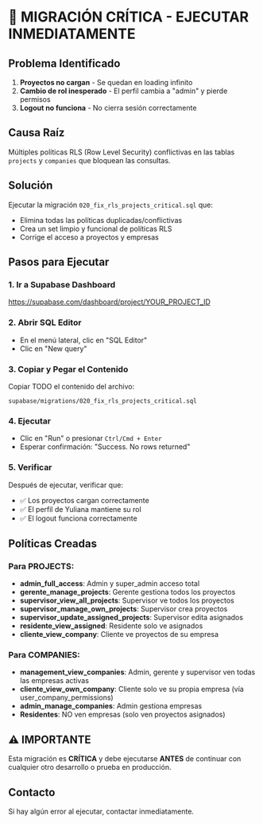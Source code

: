 # 🚨 MIGRACIÓN CRÍTICA - EJECUTAR INMEDIATAMENTE

## Problema Identificado

1. **Proyectos no cargan** - Se quedan en loading infinito
2. **Cambio de rol inesperado** - El perfil cambia a "admin" y pierde permisos
3. **Logout no funciona** - No cierra sesión correctamente

## Causa Raíz

Múltiples políticas RLS (Row Level Security) conflictivas en las tablas `projects` y `companies` que bloquean las consultas.

## Solución

Ejecutar la migración `020_fix_rls_projects_critical.sql` que:
- Elimina todas las políticas duplicadas/conflictivas
- Crea un set limpio y funcional de políticas RLS
- Corrige el acceso a proyectos y empresas

## Pasos para Ejecutar

### 1. Ir a Supabase Dashboard
https://supabase.com/dashboard/project/YOUR_PROJECT_ID

### 2. Abrir SQL Editor
- En el menú lateral, clic en "SQL Editor"
- Clic en "New query"

### 3. Copiar y Pegar el Contenido
Copiar TODO el contenido del archivo:
```
supabase/migrations/020_fix_rls_projects_critical.sql
```

### 4. Ejecutar
- Clic en "Run" o presionar `Ctrl/Cmd + Enter`
- Esperar confirmación: "Success. No rows returned"

### 5. Verificar
Después de ejecutar, verificar que:
- ✅ Los proyectos cargan correctamente
- ✅ El perfil de Yuliana mantiene su rol
- ✅ El logout funciona correctamente

## Políticas Creadas

### Para PROJECTS:
- **admin_full_access**: Admin y super_admin acceso total
- **gerente_manage_projects**: Gerente gestiona todos los proyectos
- **supervisor_view_all_projects**: Supervisor ve todos los proyectos
- **supervisor_manage_own_projects**: Supervisor crea proyectos
- **supervisor_update_assigned_projects**: Supervisor edita asignados
- **residente_view_assigned**: Residente solo ve asignados
- **cliente_view_company**: Cliente ve proyectos de su empresa

### Para COMPANIES:
- **management_view_companies**: Admin, gerente y supervisor ven todas las empresas activas
- **cliente_view_own_company**: Cliente solo ve su propia empresa (vía user_company_permissions)
- **admin_manage_companies**: Admin gestiona empresas
- **Residentes**: NO ven empresas (solo ven proyectos asignados)

## ⚠️ IMPORTANTE

Esta migración es **CRÍTICA** y debe ejecutarse **ANTES** de continuar con cualquier otro desarrollo o prueba en producción.

## Contacto

Si hay algún error al ejecutar, contactar inmediatamente.
